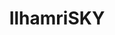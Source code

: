 ---
title: IlhamriSKY
github: https://github.com/IlhamriSKY
mode: dark
transition: 1s
score: 68.5
archetype:
- Minimalistic
- GIF
---